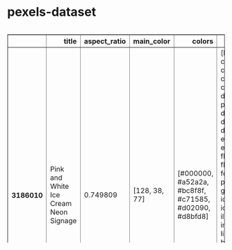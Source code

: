 # pexels-dataset


<div style="overflow-x:auto; max-height:500px">
<table border="1" class="dataframe">
  <thead>
    <tr style="text-align: right;">
      <th></th>
      <th>title</th>
      <th>aspect_ratio</th>
      <th>main_color</th>
      <th>colors</th>
      <th>tags</th>
      <th>adult</th>
      <th>aperture</th>
      <th>camera</th>
      <th>focal_length</th>
      <th>google_place_id</th>
      <th>iso</th>
      <th>latitude</th>
      <th>longitude</th>
      <th>manufacturer</th>
      <th>medical</th>
      <th>orientation</th>
      <th>racy</th>
      <th>shutter_speed</th>
      <th>software</th>
      <th>spoof</th>
      <th>violence</th>
      <th>location</th>
    </tr>
  </thead>
  <tbody>
    <tr>
      <th>3186010</th>
      <td>Pink and White Ice Cream Neon Signage</td>
      <td>0.749809</td>
      <td>[128, 38, 77]</td>
      <td>[#000000, #a52a2a, #bc8f8f, #c71585, #d02090, #d8bfd8]</td>
      <td>[bright, chocolate, close-up, cold, cream, creamy, cup, dairy product, delicious, design, dessert, electricity, epicure, flavors, fluorescent, food, food photography, goody, hand, ice cream, icecream, illuminated, indulgence, light pink background, neon, neon lights, neon sign, pastry, pink background, pink wallpaper, scoop, sweet, sweets, tasty]</td>
      <td>very_unlikely</td>
      <td>1.8</td>
      <td>iPhone X</td>
      <td>4.0</td>
      <td>ChIJkUjxJ7it1y0R4qOVTbWHlR4</td>
      <td>40.0</td>
      <td>-7.746914</td>
      <td>113.226906</td>
      <td>Apple</td>
      <td>very_unlikely</td>
      <td>0.0</td>
      <td>unlikely</td>
      <td></td>
      <td>13.1.3</td>
      <td>very_unlikely</td>
      <td>very_unlikely</td>
      <td>Kecamatan Mayangan, Jawa Timur, Indonesia</td>
    </tr>
  </tbody>
</table>
</div>
